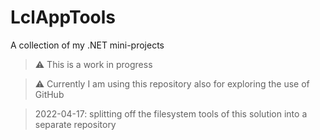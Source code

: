 # LclAppTools
A collection of my .NET mini-projects

> :warning: This is a work in progress

> :warning: Currently I am using this repository also for exploring the use of GitHub

> 2022-04-17: splitting off the filesystem tools of this solution into a separate 
  repository
